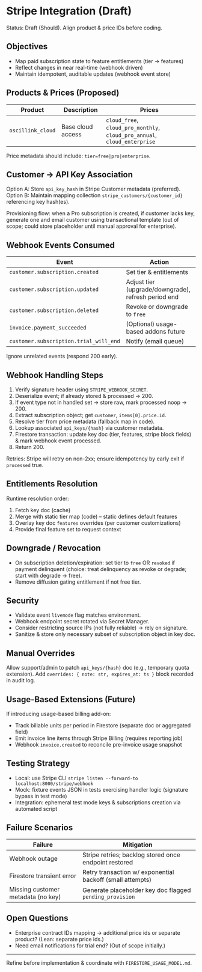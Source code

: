 # Stripe Integration (Draft)

Status: Draft (Should). Align product & price IDs before coding.

## Objectives
- Map paid subscription state to feature entitlements (tier -> features)
- Reflect changes in near real-time (webhook driven)
- Maintain idempotent, auditable updates (webhook event store)

## Products & Prices (Proposed)
| Product | Description | Prices |
|---------|-------------|--------|
| `oscillink_cloud` | Base cloud access | `cloud_free`, `cloud_pro_monthly`, `cloud_pro_annual`, `cloud_enterprise` |

Price metadata should include: `tier=free|pro|enterprise`.

## Customer -> API Key Association
Option A: Store `api_key_hash` in Stripe Customer metadata (preferred).  
Option B: Maintain mapping collection `stripe_customers/{customer_id}` referencing key hash(es).

Provisioning flow: when a Pro subscription is created, if customer lacks key, generate one and email customer using transactional template (out of scope; could store placeholder until manual approval for enterprise).

## Webhook Events Consumed
| Event | Action |
|-------|--------|
| `customer.subscription.created` | Set tier & entitlements |
| `customer.subscription.updated` | Adjust tier (upgrade/downgrade), refresh period end |
| `customer.subscription.deleted` | Revoke or downgrade to `free` |
| `invoice.payment_succeeded` | (Optional) usage-based addons future |
| `customer.subscription.trial_will_end` | Notify (email queue) |

Ignore unrelated events (respond 200 early).

## Webhook Handling Steps
1. Verify signature header using `STRIPE_WEBHOOK_SECRET`.
2. Deserialize event; if already stored & processed -> 200.
3. If event type not in handled set -> store raw, mark processed noop -> 200.
4. Extract subscription object; get `customer`, `items[0].price.id`.
5. Resolve tier from price metadata (fallback map in code).
6. Lookup associated `api_keys/{hash}` via customer metadata.
7. Firestore transaction: update key doc (tier, features, stripe block fields) & mark webhook event processed.
8. Return 200.

Retries: Stripe will retry on non-2xx; ensure idempotency by early exit if `processed` true.

## Entitlements Resolution
Runtime resolution order:
1. Fetch key doc (cache)
2. Merge with static tier map (code) – static defines default features
3. Overlay key doc `features` overrides (per customer customizations)
4. Provide final feature set to request context

## Downgrade / Revocation
- On subscription deletion/expiration: set tier to `free` OR `revoked` if payment delinquent (choice: treat delinquency as revoke or degrade; start with degrade -> free).
- Remove diffusion gating entitlement if not free tier.

## Security
- Validate event `livemode` flag matches environment.
- Webhook endpoint secret rotated via Secret Manager.
- Consider restricting source IPs (not fully reliable) -> rely on signature.
- Sanitize & store only necessary subset of subscription object in key doc.

## Manual Overrides
Allow support/admin to patch `api_keys/{hash}` doc (e.g., temporary quota extension). Add `overrides: { note: str, expires_at: ts }` block recorded in audit log.

## Usage-Based Extensions (Future)
If introducing usage-based billing add-on:
- Track billable units per period in Firestore (separate doc or aggregated field)
- Emit invoice line items through Stripe Billing (requires reporting job)
- Webhook `invoice.created` to reconcile pre-invoice usage snapshot

## Testing Strategy
- Local: use Stripe CLI `stripe listen --forward-to localhost:8000/stripe/webhook`
- Mock: fixture events JSON in tests exercising handler logic (signature bypass in test mode)
- Integration: ephemeral test mode keys & subscriptions creation via automated script

## Failure Scenarios
| Failure | Mitigation |
|---------|------------|
| Webhook outage | Stripe retries; backlog stored once endpoint restored |
| Firestore transient error | Retry transaction w/ exponential backoff (small attempts) |
| Missing customer metadata (no key) | Generate placeholder key doc flagged `pending_provision` |

## Open Questions
- Enterprise contract IDs mapping -> additional price ids or separate product? (Lean: separate price ids.)
- Need email notifications for trial end? (Out of scope initially.)

---
Refine before implementation & coordinate with `FIRESTORE_USAGE_MODEL.md`.
